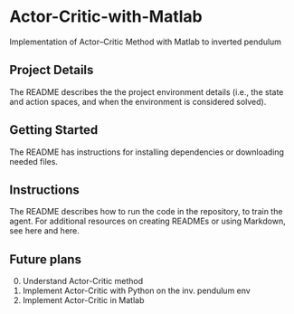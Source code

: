 # Actor-Critic-with-Matlab
Implementation of Actor–Critic Method with Matlab to inverted pendulum

## Project Details
	
The README describes the the project environment details (i.e., the state and action spaces, and when the environment is considered solved).

## Getting Started
	
The README has instructions for installing dependencies or downloading needed files.

## Instructions

The README describes how to run the code in the repository, to train the agent. For additional resources on creating READMEs or using Markdown, see here and here.

## Future plans

0. Understand Actor-Critic method
1. Implement Actor-Critic with Python on the inv. pendulum env
2. Implement Actor-Critic in Matlab 
